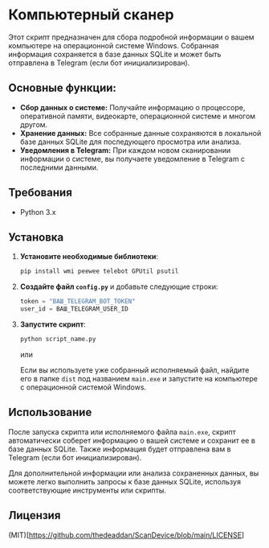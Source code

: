 
# Компьютерный сканер

Этот скрипт предназначен для сбора подробной информации о вашем компьютере на операционной системе Windows. Собранная информация сохраняется в базе данных SQLite и может быть отправлена в Telegram (если бот инициализирован).

## Основные функции:

- **Сбор данных о системе:** Получайте информацию о процессоре, оперативной памяти, видеокарте, операционной системе и многом другом.
- **Хранение данных:** Все собранные данные сохраняются в локальной базе данных SQLite для последующего просмотра или анализа.
- **Уведомления в Telegram:** При каждом новом сканировании информации о системе, вы получаете уведомление в Telegram с последними данными.

## Требования

- Python 3.x

## Установка

1. **Установите необходимые библиотеки**:

    ```bash
    pip install wmi peewee telebot GPUtil psutil
    ```

2. **Создайте файл `config.py`** и добавьте следующие строки:

    ```python
    token = "ВАШ_TELEGRAM_BOT_TOKEN"
    user_id = ВАШ_TELEGRAM_USER_ID
    ```

3. **Запустите скрипт**:

    ```bash
    python script_name.py
    ```

    или

    Если вы используете уже собранный исполняемый файл, найдите его в папке `dist` под названием `main.exe` и запустите на компьютере с операционной системой Windows.

## Использование

После запуска скрипта или исполняемого файла `main.exe`, скрипт автоматически соберет информацию о вашей системе и сохранит ее в базе данных SQLite. Также информация будет отправлена вам в Telegram (если бот инициализирован).

Для дополнительной информации или анализа сохраненных данных, вы можете легко выполнить запросы к базе данных SQLite, используя соответствующие инструменты или скрипты.

## Лицензия

(MIT)[https://github.com/thedeaddan/ScanDevice/blob/main/LICENSE]
